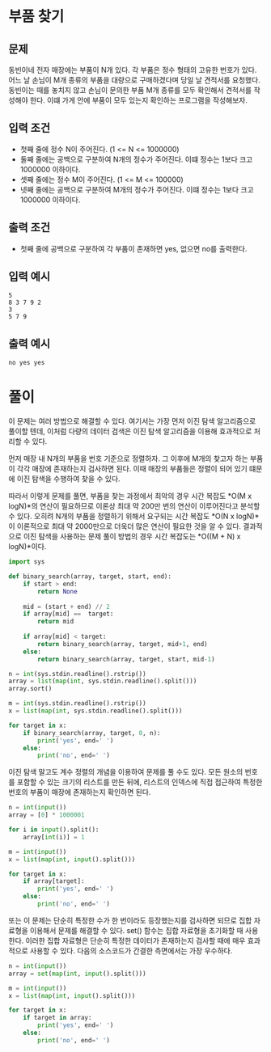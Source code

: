 # 부품 찾기

## 문제

동빈이네 전자 매장에는 부품이 N개 있다. 각 부품은 정수 형태의 고유한 번호가 있다. 어느 날 손님이 M개 종류의 부품을 대량으로 구매하겠다며 당일 날 견적서를 요청했다. 동빈이는 때를 놓치지 않고 손님이 문의한 부품 M개 종류를 모두 확인해서 견적서를 작성해야 한다. 이떄 가게 안에 부품이 모두 있는지 확인하는 프로그램을 작성해보자.

## 입력 조건

- 첫째 줄에 정수 N이 주어진다. (1 <= N <= 1000000)
- 둘째 줄에는 공백으로 구분하여 N개의 정수가 주어진다. 이떄 정수는 1보다 크고 1000000 이하이다.
- 셋째 줄에는 정수 M이 주어진다. (1 <= M <= 100000)
- 넷째 줄에는 공백으로 구분하여 M개의 정수가 주어진다. 이떄 정수는 1보다 크고 1000000 이하이다.

## 출력 조건

- 첫째 줄에 공백으로 구분하여 각 부품이 존재하면 yes, 없으면 no를 출력한다.

## 입력 예시

    5
    8 3 7 9 2
    3
    5 7 9

## 출력 예시

    no yes yes

# 풀이

이 문제는 여러 방법으로 해결할 수 있다. 여기서는 가장 먼저 이진 탐색 알고리즘으로 풀이할 텐데, 이처럼 다량의 데이터 검색은 이진 탐색 알고리즘을 이용해 효과적으로 처리할 수 있다.

먼저 매장 내 N개의 부품을 번호 기준으로 정렬하자. 그 이후에 M개의 찾고자 하는 부품이 각각 매장에 존재하는지 검사하면 된다. 이때 매장의 부품들은 정렬이 되어 있기 떄문에 이진 탐색을 수행하여 찾을 수 있다.

따라서 이렇게 문제를 풀면, 부품을 찾는 과정에서 최악의 경우 시간 복잡도 *O(M x logN)*의 연산이 필요하므로 이론상 최대 약 200만 번의 연산이 이루어진다고 분석할 수 있다. 오히려 N개의 부품을 정렬하기 위해서 요구되는 시간 복잡도 *O(N x logN)*이 이론적으로 최대 약 2000만으로 더욱더 많은 연산이 필요한 것을 알 수 있다. 결과적으로 이진 탐색을 사용하는 문제 풀이 방법의 경우 시간 복잡도는 *O((M + N) x logN)*이다.

```python
import sys

def binary_search(array, target, start, end):
    if start > end:
        return None
    
    mid = (start + end) // 2
    if array[mid] ==  target:
        return mid
    
    if array[mid] < target:
        return binary_search(array, target, mid+1, end)
    else:
        return binary_search(array, target, start, mid-1)

n = int(sys.stdin.readline().rstrip())
array = list(map(int, sys.stdin.readline().split()))
array.sort()

m = int(sys.stdin.readline().rstrip())
x = list(map(int, sys.stdin.readline().split()))

for target in x:
    if binary_search(array, target, 0, n):
        print('yes', end=' ')
    else:
        print('no', end=' ')
```

이진 탐색 말고도 계수 정렬의 개념을 이용하여 문제를 풀 수도 있다. 모든 원소의 번호를 포함할 수 있는 크기의 리스트를 만든 뒤에, 리스트의 인덱스에 직접 접근하여 특정한 번호의 부품이 매장에 존재하는지 확인하면 된다.

```python
n = int(input())
array = [0] * 1000001

for i in input().split():
    array[int(i)] = 1

m = int(input())
x = list(map(int, input().split()))

for target in x:
    if array[target]:
        print('yes', end=' ')
    else:
        print('no', end=' ')
```

또는 이 문제는 단순히 특정한 수가 한 번이라도 등장했는지를 검사하면 되므로 집합 자료형을 이용해서 문제를 해결할 수 있다. set() 함수는 집합 자료형을 초기화할 때 사용한다. 이러한 집합 자료형은 단순히 특정한 데이터가 존재하는지 검사할 때에 매우 효과적으로 사용할 수 있다. 다음의 소스코드가 간결한 측면에서는 가장 우수하다.

```python
n = int(input())
array = set(map(int, input().split()))

m = int(input())
x = list(map(int, input().split()))

for target in x:
    if target in array:
        print('yes', end=' ')
    else:
        print('no', end=' ')
```